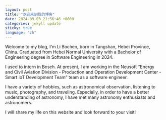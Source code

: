 ```yaml
---
layout: post
title: "欢迎来到我的博客"
date: 2024-09-03 21:56:46 +0800
categories: jekyll update
sticky: true
language: "zh"
---
```


Welcome to my blog, I'm Li Bochen, born in Tangshan, Hebei Province, China. Graduated from Hebei Normal University with
a Bachelor of Engineering degree in Software Engineering in 2024.

I used to intern in Bosch. At present, I am working in the Neusoft “Energy and Civil Aviation Division - Production and
Operation Development Center - Smart IoT Development Team” team as a software engineer.

I have a variety of hobbies, such as astronomical observation, listening to music, photography, and traveling.
Especially, in order to have a better understanding of astronomy, I have met many astronomy enthusiasts and astronomers.

I will share my life on this website and look forward to your visit!